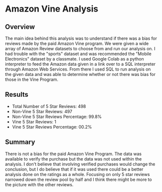 # Amazon Vine Analysis
## Overview
The main idea behind this analysis was to understand if there was a bias for reviews made by the paid Amazon Vine program. We were given a wide array of Amazon Review datasets to choose from and run our analysis on. I had trouble with the "sports" dataset and was recommended the "Mobile Electronics" dataset by a classmate.
I used Google Colab as a python interpreter to feed the Amazon data given in a link over to a SQL interpreter through Amazon Web Services. From there I used SQL to run analysis on the given data and was able to determine whether or not there was bias for those in the Vine Program.

## Results
* Total Number of 5 Star Reviews: 498
* Non-Vine 5 Star Reviews: 497
* Non-Vine 5 Star Reviews Percentage: 99.8%
* Vine 5 Star Reviews: 1
* Vine 5 Star Reviews Percentage: 00.2%

## Summary
There is not a bias for the paid Amazon Vine Program. The data was available to verify the purchase but the data was not used within the analysis. I don't believe that involving verified purchases would change the conclusion, but I do believe that if it was used there could be a better analysis done on the ratings as a whole. Focusing on only 5 star reviews narrowed down the review pool by half and I think there might be more to the picture with the other reviews.
